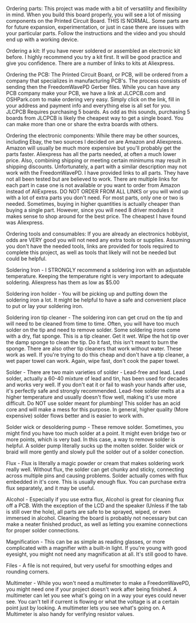 Ordering parts:
This project was made with a bit of versatility and flexibility in mind. When you build this board properly, you will see a lot of missing components on the Printed Circuit Board. THIS IS NORMAL. Some parts are for future expansion, experimentation, or just in case there are issues with your particular parts. Follow the instructions and the video and you should end up with a working device.

Ordering a kit:
If you have never soldered or assembled an electronic kit before. I highly recommend you try a kit first. It will be good practice and give you confidence. There are a number of links to kits at Aliexpress.

Ordering the PCB:
The Printed Circuit Board, or PCB, will be ordered from a company that specializes in manufacturing PCB's. The process consists of sending then the FreedomWavePD Gerber files. While you can have any PCB company make your PCB, we have a link at JLCPCB.com and OSHPark.com to make ordering very easy. Simply click on the link, fill in your address and payment info and everything else is all set for you. JLCPCB Requires purchasing 5 boards. As odd as this sounds, purchasing 5 boards from JLCPCB is likely the cheapest way to get a single board. You can make more than one or share the extra boards with others.

Ordering the electronic components:
While there may be other sources, including Ebay, the two sources I decided on are Amazon and Aliexpress. Amazon will usually be much more expensive but you'll probably get the parts faster. Aliexpress has all the parts needed, at often a much lower price. Also, combining shipping or meeting certain minimums may result in shipping discounts. Unfortunately, a part with a similar description may not work with the FreedomWavePD. I have provided links to all parts. They have not all been tested but are believed to work. There are multiple links for each part in case one is not available or you want to order from Amazon instead of AliExpress. DO NOT ORDER FROM ALL LINKS or you will wind up with a lot of extra parts you don't need. For most parts, only one or two is needed. Sometimes, buying in higher quantities is actually cheaper than buying a single part. However, since you will need 8 driver modules it makes sense to shop around for the best price. The cheapest I have found was Aliexpress.

Ordering tools and consumables:
If you are already an electronics hobbyist, odds are VERY good you will not need any extra tools or supplies. Assuming you don't have the needed tools, links are provided for tools required to complete this project, as well as tools that likely will not be needed but could be helpful.

 Soldering Iron - I STRONGLY recommend a soldering iron with an adjustable temperature. Keeping the temperature right is very important to adequate soldering. Aliexpress has them as low as $5.00
 
 Soldering iron holder - You will be picking up and putting down the soldering iron a lot. It might be helpful to have a safe and convenient place to put or lay your soldering iron.
 
 Soldering iron tip cleaner - The soldering iron can get crud on the tip and will need to be cleaned from time to time. Often, you will have too much solder on the tip and need to remove solder. Some soldering irons come with a dry, flat sponge. This is a tip cleaner. Get it wet. Wipe the hot tip over the damp sponge to clean the tip. Do it fast, this isn't meant to burn the sponge. There are also other tip cleaners that work without water. These work as well. If you're trying to do this cheap and don't have a tip cleaner, a wet paper towel can work. Again, wipe fast, don't cook the paper towel.
 
 Solder - There are two main varieties of solder - Lead-free and lead. Lead solder, actually a 60-40 mixture of lead and tin, has been used for decades and works very well. If you don't eat it or fail to wash your hands after use, it's perfectly safe and strongly recommended. Lead-free solder melts at a higher temperature and usually doesn't flow well, making it's use more difficult. Do NOT use solder meant for plumbing! This solder has an acid core and will make a mess for this purpose. In general, higher quality (More expensive) solder flows better and is easier to work with.
 
 Solder wick or desoldering pump - These remove solder. Sometimes, you might find you have too much solder at a point. It might even bridge two or more points, which is very bad. In this case, a way to remove solder is helpful. A solder pump literally sucks up the molten solder. Solder wick or braid will more gently and slowly pull the solder out of a solder conection. 
 
 Flux - Flux is literally a magic powder or cream that makes soldering work really well. Without flux, the solder can get chunky and sticky, connecting across multiple pins and causing problems. Solder actually comes with flux embedded in it's core. This is usually enough flux. You can purchase extra flux separately, and it may be useful.
 
 Alcohol - Especially if you use extra flux, Alcohol is great for cleaning flux off a PCB. With the exception of the LCD and the speaker (Unless if the tab is still over the hole), all parts are safe to be sprayed, wiped, or even immersed in alcohol. Cleaning the board is probably not necessary but can make a neater finished product, as well as letting you examine connections for proper solder connections.
 
 Magnification - This can be as simple as reading glasses, or more complicated with a magnifier with a built-in light. If you're young with good eyesight, you might not need any magnification at all. It's still good to have.
 
 Files - A file is not required, but very useful for smoothing edges and rounding corners.
 
 Multimeter - While you won't need a multimeter to make a FreedomWavePD, you might need one if your project doesn't work after being finished. A multimeter can let you see what's going on in a way your eyes could never see. You can't tell if current is flowing or what the voltage is at a certain point just by looking. A multimeter lets you see what's going on. A Multimeter is also handy for verifying resistor values.
 
